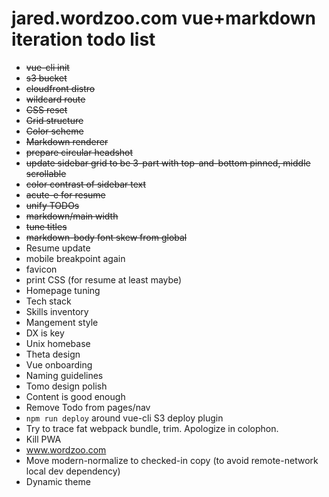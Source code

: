 # jared.wordzoo.com vue+markdown iteration todo list

- ~~vue-cli init~~
- ~~s3 bucket~~
- ~~cloudfront distro~~
- ~~wildcard route~~
- ~~CSS reset~~
- ~~Grid structure~~
- ~~Color scheme~~
- ~~Markdown renderer~~
- ~~prepare circular headshot~~
- ~~update sidebar grid to be 3-part with top-and-bottom pinned, middle scrollable~~
- ~~color contrast of sidebar text~~
- ~~acute-e for resume~~
- ~~unify TODOs~~
- ~~markdown/main width~~
- ~~tune titles~~
- ~~markdown-body font skew from global~~
- Resume update
- mobile breakpoint again
- favicon
- print CSS (for resume at least maybe)
- Homepage tuning
- Tech stack
- Skills inventory
- Mangement style
- DX is key
- Unix homebase
- Theta design
- Vue onboarding
- Naming guidelines
- Tomo design polish
- Content is good enough
- Remove Todo from pages/nav
- `npm run deploy` around vue-cli S3 deploy plugin
- Try to trace fat webpack bundle, trim. Apologize in colophon.
- Kill PWA
- www.wordzoo.com
- Move modern-normalize to checked-in copy (to avoid remote-network local dev dependency)
- Dynamic theme
